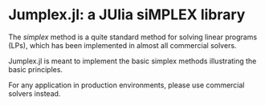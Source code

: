 # Jumplex.jl: a JUlia siMPLEX library

The *simplex* method is a quite standard method for solving linear programs (LPs), which has been implemented in almost all commercial solvers.

Jumplex.jl is meant to implement the basic simplex methods illustrating the basic principles.

For any application in production environments, please use commercial solvers instead.







